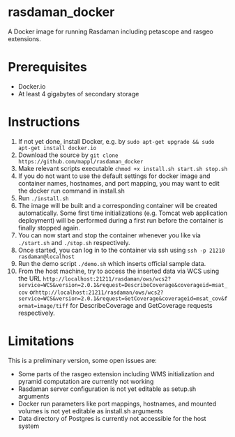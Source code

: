 rasdaman_docker
===============
A Docker image for running Rasdaman including petascope and rasgeo extensions.

# Prerequisites
- Docker.io 
- At least 4 gigabytes of secondary storage

# Instructions
1. If not yet done, install Docker, e.g. by `sudo apt-get upgrade && sudo apt-get install docker.io`
2. Download the source by `git clone https://github.com/mappl/rasdaman_docker`
3. Make relevant scripts executable `chmod +x install.sh start.sh stop.sh`
4. If you do not want to use the default settings for docker image and container names, hostnames, and port mapping, you may want to edit the docker run command in install.sh
5. Run `./install.sh`
6. The image will be built and a corresponding container will be created automatically. Some first time initializations (e.g. Tomcat web application deployment) will be performed during a first run before the container is finally stopped again.  
7. You can now start and stop the container whenever you like via `./start.sh` and `./stop.sh` respectively.
8. Once started, you can log in to the container via ssh using `ssh -p 21210 rasdaman@localhost`
9. Run the demo script `./demo.sh` which inserts official sample data.
10. From the host machine, try to access the inserted data via WCS using the URL `http://localhost:21211/rasdaman/ows/wcs2?service=WCS&version=2.0.1&request=DescribeCoverage&coverageid=msat_cov` or`http://localhost:21211/rasdaman/ows/wcs2?service=WCS&version=2.0.1&request=GetCoverage&coverageid=msat_cov&format=image/tiff` for DescribeCoverage and GetCoverage requests respectively.



# Limitations
This is a preliminary version, some open issues are:
- Some parts of the rasgeo extension including WMS initialization and pyramid computation are currently not working
- Rasdaman server configuration is not yet editable as setup.sh arguments
- Docker run parameters like port mappings, hostnames, and mounted volumes is not yet editable as install.sh arguments
- Data directory of Postgres is currently not accessible for the host system
